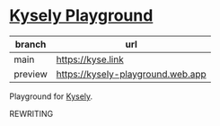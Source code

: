 # [Kysely Playground](https://kyse.link/)

| branch  | url                               |
|---------|-----------------------------------|
| main    | https://kyse.link                 |
| preview | https://kysely-playground.web.app |

Playground for [Kysely](https://github.com/kysely-org/kysely).

REWRITING